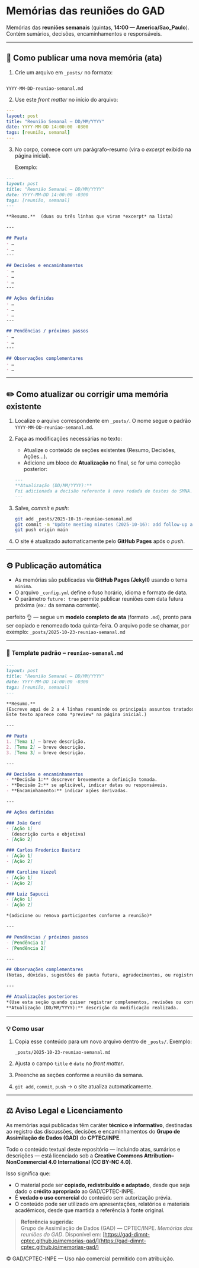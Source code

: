 # Memórias das reuniões do GAD

Memórias das **reuniões semanais** (quintas, **14:00 — America/Sao_Paulo**).  
Contém sumários, decisões, encaminhamentos e responsáveis.

---

## 📅 Como publicar uma nova memória (ata)

1. Crie um arquivo em `_posts/` no formato:
```

YYYY-MM-DD-reuniao-semanal.md

````

2. Use este *front matter* no início do arquivo:
```yaml
---
layout: post
title: "Reunião Semanal — DD/MM/YYYY"
date: YYYY-MM-DD 14:00:00 -0300
tags: [reunião, semanal]
---
````

3. No corpo, comece com um parágrafo-resumo (vira o *excerpt* exibido na página inicial).

   Exemplo:

```markdown
---
layout: post
title: "Reunião Semanal — DD/MM/YYYY"
date: YYYY-MM-DD 14:00:00 -0300
tags: [reunião, semanal]
---

**Resumo.**  (duas ou três linhas que viram *excerpt* na lista)

---

## Pauta
- …
- …
---

## Decisões e encaminhamentos
- …
- …
- …
---

## Ações definidas
- …
- …
- …
---

## Pendências / próximos passos
- …
- …
---

## Observações complementares
- …
- …
```

---

## ✏️ Como atualizar ou corrigir uma memória existente

1. Localize o arquivo correspondente em `_posts/`.
   O nome segue o padrão `YYYY-MM-DD-reuniao-semanal.md`.

2. Faça as modificações necessárias no texto:

   * Atualize o conteúdo de seções existentes (Resumo, Decisões, Ações…).
   * Adicione um bloco de **Atualização** no final, se for uma correção posterior:

   ```markdown
   ---
   **Atualização (DD/MM/YYYY):**
   Foi adicionada a decisão referente à nova rodada de testes do SMNA.
   ---
   ```

3. Salve, *commit* e *push*:

   ```bash
   git add _posts/2025-10-16-reuniao-semanal.md
   git commit -m "Update meeting minutes (2025-10-16): add follow-up actions"
   git push origin main
   ```

4. O site é atualizado automaticamente pelo **GitHub Pages** após o *push*.

---

## ⚙️ Publicação automática

* As memórias são publicadas via **GitHub Pages (Jekyll)** usando o tema `minima`.
* O arquivo `_config.yml` define o fuso horário, idioma e formato de data.
* O parâmetro `future: true` permite publicar reuniões com data futura próxima (ex.: da semana corrente).

perfeito 👌 — segue um **modelo completo de ata** (formato `.md`), pronto para ser copiado e renomeado toda quinta-feira.
O arquivo pode se chamar, por exemplo:
`_posts/2025-10-23-reuniao-semanal.md`

---

### 🧩 **Template padrão – `reuniao-semanal.md`**

```markdown
---
layout: post
title: "Reunião Semanal — DD/MM/YYYY"
date: YYYY-MM-DD 14:00:00 -0300
tags: [reunião, semanal]
---

**Resumo.**  
(Escreve aqui de 2 a 4 linhas resumindo os principais assuntos tratados, decisões gerais e próximos passos.  
Este texto aparece como *preview* na página inicial.)

---

## Pauta
1. [Tema 1] — breve descrição.
2. [Tema 2] — breve descrição.
3. [Tema 3] — breve descrição.

---

## Decisões e encaminhamentos
- **Decisão 1:** descrever brevemente a definição tomada.
- **Decisão 2:** se aplicável, indicar datas ou responsáveis.
- **Encaminhamento:** indicar ações derivadas.

---

## Ações definidas

### João Gerd
- [Ação 1]  
  (descrição curta e objetiva)
- [Ação 2]

### Carlos Frederico Bastarz
- [Ação 1]
- [Ação 2]

### Caroline Viezel
- [Ação 1]
- [Ação 2]

### Luiz Sapucci
- [Ação 1]
- [Ação 2]

*(adicione ou remova participantes conforme a reunião)*

---

## Pendências / próximos passos
- [Pendência 1]  
- [Pendência 2]

---

## Observações complementares
(Notas, dúvidas, sugestões de pauta futura, agradecimentos, ou registros informais.)

---

## Atualizações posteriores
*(Use esta seção quando quiser registrar complementos, revisões ou correções após a publicação.)*  
**Atualização (DD/MM/YYYY):** descrição da modificação realizada.
```

---

### 💡 **Como usar**

1. Copia esse conteúdo para um novo arquivo dentro de `_posts/`.
   Exemplo:

   ```
   _posts/2025-10-23-reuniao-semanal.md
   ```
2. Ajusta o campo `title` e `date` no *front matter*.
3. Preenche as seções conforme a reunião da semana.
4. `git add`, `commit`, `push` → o site atualiza automaticamente.

---

## ⚖️ Aviso Legal e Licenciamento

As memórias aqui publicadas têm caráter **técnico e informativo**, destinadas ao registro das discussões, decisões e encaminhamentos do **Grupo de Assimilação de Dados (GAD)** do **CPTEC/INPE**.

Todo o conteúdo textual deste repositório — incluindo atas, sumários e descrições — está licenciado sob a **Creative Commons Attribution–NonCommercial 4.0 International (CC BY-NC 4.0)**.

Isso significa que:

- O material pode ser **copiado, redistribuído e adaptado**, desde que seja dado o **crédito apropriado** ao GAD/CPTEC-INPE.  
- É **vedado o uso comercial** do conteúdo sem autorização prévia.  
- O conteúdo pode ser utilizado em apresentações, relatórios e materiais acadêmicos, desde que mantida a referência à fonte original.

> **Referência sugerida:**  
> Grupo de Assimilação de Dados (GAD) — CPTEC/INPE. *Memórias das reuniões do GAD*. Disponível em: [https://gad-dimnt-cptec.github.io/memorias-gad/](https://gad-dimnt-cptec.github.io/memorias-gad/)

© GAD/CPTEC-INPE — Uso não comercial permitido com atribuição.
